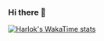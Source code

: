 ### Hi there 👋

[![Harlok's WakaTime stats](https://github-readme-stats.vercel.app/api/wakatime?username=kuro_water)](https://github.com/anuraghazra/github-readme-stats)
